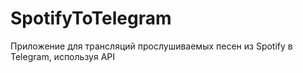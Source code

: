 # SpotifyToTelegram
Приложение для трансляций прослушиваемых песен из Spotify в Telegram, используя API
